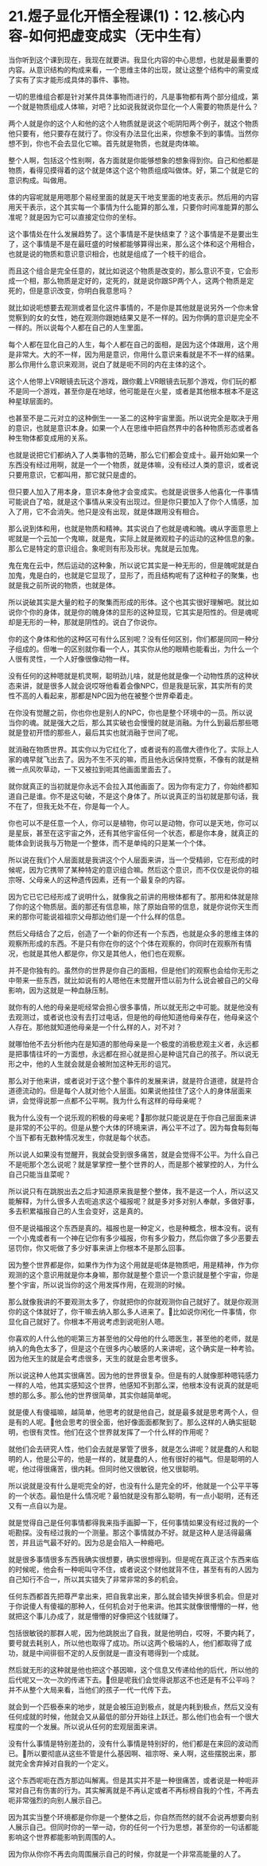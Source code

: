# 21.煜子显化开悟全程课(1)：12.核心内容-如何把虚变成实（无中生有）

当你听到这个课到现在，我现在就要讲。我显化内容的中心思想，也就是最重要的内容。从意识结构的构成来看，一个思维主体的出现，就让这整个结构中的需变成了实有了实才能形成具体的事件、事物。

一切的思维组合都是针对某件具体事物而进行的，凡是事物都有两个部分组成，第一个就是物质组成人体嘛，对吧？比如说我就说你显化一个人需要的物质是什么？

两个人就是你的这个人和他的这个人物质就是说这个呃阴阳两个例子，就这个物质他只要有，他只要存在就行了。你没有办法显化出来，你想象不到的事情。当然你想不到，你也不会去显化它嘛。首先就是物质，也就是肉体嘛。

整个人啊，包括这个性别啊，各方面就是你能够想象的想象得到你。自己和他都是物质，看得见摸得着的这个就是体这个这个物质组成叫做体。好，第二个就是它的意识构成。叫做用。

体的内容呢就是用嗯那个易经里面的就是天干地支里面的地支表示。然后用的内容用天干表示，这个其实每一个事情为什么能算的那么准，只要你时间准能算的那么准呢？就是因为它可以直接定位你的坐标。

这个事情处在什么发展趋势了。这个事情是不是快结束了？这个事情是不是要出生了，这个事情是不是在最旺盛的时候都能够算得出来，那么这个体和这个用相合，也就是说的物质和意识意识相合，也就是组成了一个枝干的组合。

而且这个组合是完全任意的，就比如说这个物质是改变的，那么意识不变，它会形成一个相，那么物质是定好的，定死的，就是说你跟SP两个人，这两个物质是定死的，但是意识改变，你明白我意思吗？

就比如说呃想要去观测或者显化这件事情的，不是你是其他就是说另外一个你未曾觉察到的女的女性，她在观测你跟她结果又是不一样的。因为你俩的意识是完全不一样的。所以说每个人都在自己的人生里面。

每个人都在显化自己的人生，每个人都在自己的面相，是因为这个体跟用，这个用是非常大。大的不一样，因为用是意识，你用什么意识来看就是不不一样的结果。那么你用什么意识来观测，说白了就是呃不同的内在主体的这个。

这个人他带上VR眼镜去玩这个游戏，跟你戴上VR眼镜去玩那个游戏，你们玩的都不是同一个游戏，甚至你是在地球，他可能是在火星，或者是其他根本根本不是这种星球层面的。

也甚至不是二元对立的这种倒生一一圣二的这种宇宙里面。所以说完全是取决于用的意识，也就是意识本身。如果一个人在思维中把自然界中的各种物质形态或者各种生物体都变成用的关系。

也就是说把它们都纳入了人类事物的范畴，那么它们都会变成十。最开始如果一个东西没有经过用啊，就是一个一个物质，就是体嘛，没有经过人类的意识，或者说只要用意识，它都叫用，那它就只是虚的。

但只要人加入了用本身，意识本身他才会变成实。也就是说很多人他喜化一件事情可能说白了哈，就是这个事情从来没有出现过。但是你只要加入了你个人情感，加入了用，它不会消失。他只是没有出现，就是体跟用没有相合。

那么说到体和用，也就是物质和精神。其实说白了也就是魂和魄。魂从字面意思上呢就是一个云加一个鬼嘛，就是鬼，实际上就是微观粒子的运动的这种信息的象。那么它是特定的意识组合。象呢则有形及形状。鬼就是云加鬼。

鬼在鬼在云中，然后运动的这种象，所以说它其实是一种无形的，但是魄呢就是白加鬼，鬼是白的，也就是它显现了，显形了，而且结构呢有了这种粒子的聚集，也就是我之前所说的物质，也就是体。

所以说破其实是大量的粒子的聚集而形成的形体。这个也其实很好理解吧。就比如说你个你的身体，就是你的魄身体的显形的这种显现，它其实是阳性的。但是魂呢却是无形的一种，那就是阴性的。说白了你说你。

你的这个身体和他的这种区可有什么区别呢？没有任何区别，你们都是同同一种分子组成的。但唯一的区别就你看一个人，其实你从他的眼睛也能看出，为什么一个人很有灵性，一个人好像很像动物一样。

没有任何的这种嗯就是机灵啊，聪明劲儿啥，就是他就是像一个动物性质的这种状态来讲，就是很多人就会说哎呀他看着会像NPC，但是我是玩家，其实所有的灵性不高的人看起来，那都是NPC因为他在被整个世界牵着走。

在你没有觉醒之前，你也你也是别人的NPC，你也是整个环境中的一员。所以说当你的魂。就是强大之后，那么其实破也会慢慢的就是消融。为什么到最后那些嗯就是登初开悟的那些人，最后其实也就消融于世间了呢。

就消融在物质世界。其实你以为它红化了，或者说有的高僧大德作化了。实际上人家的魂早就飞出去了。因为不生不灭的嘛，而且他永远保持觉察，不像有的就是稍微一点风吹草动，一下又被拉到呃其他画面里面去了。

就你就真正的当初就是你永远不会拉入其他画面了。因为你有定力了，你始终都知道自己是谁。你不是这句破，不是这个身体了。所以说真正的当初就是那句话，我不在了，但我无处不在，你是每一个人。

你也可以不是任意一个人，你可以是植物，你可以是动物，你可以是天地，你可以是星辰，甚至在这宇宙之外，还有其他宇宙任何一个状态，都是你本身，就真正的能体会到说我与万物是一个整体，而不是单纯的只是某一个个体。

所以说在我们个人层面就是我讲这个个人层面来讲，当一个受精卵，它在形成的时候呢，因为它携带了某种特定的意识组合嘛。然后这个意识，而不仅仅是说你的祖宗呀、父母亲人的这种遗传因素，还有一个最复杂的内容。

因为它已它已经形成了说明什么，就像我之前讲的用根体都有了。那用和体就是除了你的这个物质层。面的那还有信息嘛，除了原始自带的信息，就是你说你天生而来的那你可能说祖祖宗父母那边他们是一个什么样的信息。

然后父母结合了之后，创造了一个新的你还有一个东西，也就是众多的思维主体的观察所形成的东西。不是只有你在你的这个个体在观察的，你同时在观察所有情况，也就是其他人都是你，你又是其他人，他们也在观察。

并不是你独有的。虽然你的世界是你自己的面相，但是他们的观察也会给你无形之中带来一些东西，就比如说有的人嗯他在未觉醒开悟以前为什么说会被自己的父母影响，因为这就是一种血脉压制。

就你有的人他的母亲是呃经常会担心很多事情，所以就无形之中可能。就是他没有去观测过，或者说也没有去打过电话，但是他的母他知道他母亲存在，他母亲这个人存在。那他就知道他母亲是一个什么样的人，对不对？

就哪怕他不去分析他内在是知道的那他母亲是一个极度的消极悲观主义者，永远都是把事情往坏的一方面想，永远都在担心就是担心是种诅咒自己的孩子。所以说无形之中，他的人生就会就是会被附加这种无形的诅咒。

那么对于他来讲，或者说对于这个整个事件的发展来讲，就是符合道德，就是符合道德流动的。但是每个人就对他个人层面。如果说他挂住了这个人的身体层面来讲，会觉得说那一点都不公平啊。我为什么有这样的母母亲呢？

我为什么没有一个说乐观的积极的母亲呢？🎼那你就只能说是在于你自己层面来讲是非常的不公平的。但是从整个大体的环境来讲，再公平不过了。因为每食每刻每个当下都有无数种情况发生，你就是每个状态。

所以说人如果没有觉醒开，我就会受到很多痛苦，就是会觉得不公平。为什么自己不是呃那个怎么说呢？就是掌掌控一整个世界的人，而是那个被掌控的人，为什么自己只能当韭菜呢？

所以说只有在跳脱出去之后才知道原来我是整个整体，我不是这一个人，所以这又能解释，为什么很多人去呃追求这个福报呢？就是多对多对别人奉献，多做好事，多去积累福报自己的人生会变好，这是真的。

但不是说福报这个东西是真的。福报也是一种定义，也是种概念，根本没有。说有一个小鬼或者有一个神在记你有多少福报，你有多少毅力，然后你做了多少恶要去惩罚你，你又呃做了多少好事来讲上你根本不是那么回事。

因为整个世界都是你，如果作为作为这个用就是呃体是物质吧，用是精神，作为你观测的这个意识用就是你本身嘛，那你就是整个意识一个意识就是整个宇宙，你是整个宇宙，所以说当你的这个用发挥作用，在观测的时候。

那么就像我讲的不要观测太多了，你就把你的你就观测你自己就好了。就是你观测你的这个体就好了，你干嘛去纳入那么多人进来了。🎼比如说你闲化一件事情，你显化自己就好了。你根本不用说考虑到说呃别人嗯。

你喜欢的人什么他的呃第三方甚至他的父母他的什么嗯医生，甚至他的老师，就是纳入的角色太多了，但是这个在很多内心敏感的人来讲呢，这个确实是一种考验。因为他天生的就是会考虑很多，天生的就是会思考很多。

所以说这种人他其实很痛苦。因为他的世界很复杂。但是有的人就像那种嗯钝感力一样的人哈，他其实感知这个世界，他感知不到那么深，他根本没有说真的就是呃想的那么多。那么他的世界很简单，其实你越简单呢。

就是傻人有傻福嘛，越简单，他思考的就是他自己，就是最多就是思考两个人，但是有的人呢。🎼他会思考的很全面，他好像面面都聚到了。那么这样的人确实挺聪明，也很有灵性。他们在这个世界就发挥了一个什么样的作用呢？

就他们会去研究人性，他们会去就是掌管了很多，就是怎么讲呢？就是蠢的人和聪明的人，他是公平的，他是一样的，就是蠢的人，他有很好的福气。但是聪明的人呢，他过得很痛苦，很内耗。但同时他又很敏锐，他又很聪明。

所以说就是没有什么是呃完全的好，也没有什么是完全的坏，他就是一个公平平等的一个状态。最怕是什么情况呢？最怕就是没有那么聪明，有一点小聪明，还有还又有一点自以为是。

就是觉得自己是任何事情都得我来指手画脚一下，任何事情如果没有经过我的一个呃勘探。没有经过我的一个测量。那这个事情就办不好。就是这种人是活得最痛苦，并且运气最不好的。因为总是会陷入一种瘾吧。

就是很多事情很多东西我确实很想要，确实很想得到。但是呢在真正这个东西来临的时候呢，他会有一种呃叫守不住，或者说这个财他就背不住，甚至有有的人因为自己知行不合一，所以其实错失了非常非常的多的机会。

任何东西都首先把尊严拿出来，把自我拿出来，那么就会错失掉很多机会。但是对于你说傻人有傻福的那种人，任何机会对于他来讲。他其实就像很懵懵的一样，他就把这个事儿办成了，就是懵懵的好像把这个钱就赚了。

包括很敏锐的那群人呢，因为他跳脱出了自我，就是他明白，哎呀，不要内耗了，要号就去耗别人，所以他也取得了成功。所以这两个极端的人，他们都取得了成功，就是中间徘徊不定的人反倒就是一直没有嗯得到一个成就。

然后就无形的这种就是他也把这个基因嘛，这个信息又传递给他的后代，所以他的后代呢又一次一次的传递下去。🎼但是呢我们会觉得说那这不也还是有不公平吗？并不从整个大局来看，当他们的孩子一代一代传下去。

就会到一个匹极泰来的地步，就是会被压迫到极点，就是内耗到极点，然后又没有任何成就的时候，他就会又从最低的部分开始往上跃迁。那么他们也会有一个很大程度的一个发展。所以说从任何的宏观层面来讲。

没有什么事情是特别差劲的，没有什么事情是特别好的，他们都是在来回的波动而已。🎼所以要彻底从这些不管是什么基因啊、祖宗呀、亲人啊，这些摆脱出来，那就完全舍弃掉对自我的一个定义。

这个东西呢呃在西方那边叫解离。但是其实并不是一种很痛苦，或者说是一种呃非常对自己有伤害的行为。其实解离就是不再认定或者不再标榜自我的个性，不再去呃非常强烈的向别人展示自己。

因为其实当整个环境都是你你是一个整体之后，你自然而然的就不会说再想要向别人展示自己。但同时你的一举一动，你的任何一个行为思想，甚至你的一句话都能影响这个世界都能影响到周围的人。

因为你从你你不再去向周围展示自己的时候，你就是一个非常高能量的人了。